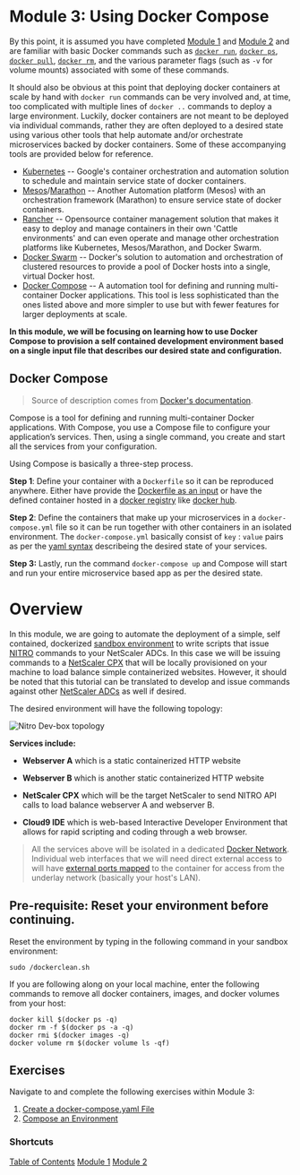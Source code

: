 # Module 3: Using Docker Compose

By this point, it is assumed you have completed [Module 1](../Module-1) and [Module 2](../Module-2) and are familiar with basic Docker commands such as [`docker run`](https://docs.docker.com/engine/reference/run/#volume-shared-filesystems), [`docker ps`](https://docs.docker.com/engine/reference/commandline/ps/), [`docker pull`](https://docs.docker.com/engine/reference/commandline/pull/), [`docker rm`](https://docs.docker.com/engine/reference/commandline/rm/), and the various parameter flags (such as `-v` for volume mounts) associated with some of these commands. 

It should also be obvious at this point that deploying docker containers at scale by hand with `docker run` commands can be very involved and, at time, too complicated with multiple lines of `docker ..` commands to deploy a large environment. Luckily, docker containers are not meant to be deployed via individual commands, rather they are often deployed to a desired state using various other tools that help automate and/or orchestrate microservices backed by docker containers. Some of these accompanying tools are provided below for reference. 

* [Kubernetes](https://kubernetes.io/) -- Google's container orchestration and automation solution to schedule and maintain service state of docker containers. 
* [Mesos](https://mesosphere.com/why-mesos/?utm_source=adwords&utm_medium=g&utm_campaign=43843512431&utm_term=mesos&utm_content=196225818929&gclid=CjwKEAjwtJzLBRC7z43vr63nr3wSJABjJDgJ_9xn3RWHnkH_nDjxQs1X8U6YgQ0drZPoOTfLv9-4hhoCqN3w_wcB)/[Marathon](https://mesosphere.github.io/marathon/) -- Another Automation platform (Mesos) with an orchestration framework (Marathon) to ensure service state of docker containers. 
* [Rancher](http://rancher.com/) -- Opensource container management solution that makes it easy to deploy and manage containers in their own 'Cattle environments' and can even operate and manage other orchestration platforms like Kubernetes, Mesos/Marathon, and Docker Swarm. 
* [Docker Swarm](https://docs.docker.com/swarm/overview/) -- Docker's solution to automation and orchestration of clustered resources to provide a pool of Docker hosts into a single, virtual Docker host. 
* [Docker Compose](https://docs.docker.com/compose/) -- A automation tool for defining and running multi-container Docker applications. This tool is less sophisticated than the ones listed above and more simpler to use but with fewer features for larger deployments at scale.

**In this module, we will be focusing on learning how to use Docker Compose to provision a self contained development environment based on a single input file that describes our desired state and configuration.**

## Docker Compose 

>Source of description comes from [Docker's documentation](https://docs.docker.com/compose/overview/).

Compose is a tool for defining and running multi-container Docker applications. With Compose, you use a Compose file to configure your application’s services. Then, using a single command, you create and start all the services from your configuration.

Using Compose is basically a three-step process.

**Step 1**: Define your container with a `Dockerfile` so it can be reproduced anywhere. Either have provide the [Dockerfile as an input](https://docs.docker.com/compose/reference/build/) or have the defined container hosted in a [docker registry](https://docs.docker.com/registry/) like [docker hub](hub.docker.com/). 

**Step 2**: Define the containers that make up your microservices in a `docker-compose.yml` file so it can be run together with other containers in an isolated environment. The `docker-compose.yml` basically consist of `key` : `value` pairs as per the [yaml syntax](https://github.com/Animosity/CraftIRC/wiki/Complete-idiot's-introduction-to-yaml) describeing the desired state of your services. 

**Step 3:** Lastly, run the command `docker-compose up` and Compose will start and run your entire microservice based app as per the desired state.

# Overview 

In this module, we are going to automate the deployment of a simple, self contained, dockerized [sandbox environment](https://github.com/Citrix-TechSpecialist/nitro-ide) to write scripts that issue [NITRO](http://docs.citrix.com/ja-jp/netscaler/11/nitro-api.html) commands to your NetScaler ADCs. In this case we will be issuing commands to a [NetScaler CPX](microloadbalancer.com) that will be locally provisioned on your machine to load balance simple containerized websites. However, it should be noted that this tutorial can be translated to develop and issue commands against other [NetScaler ADCs](https://www.citrix.com/products/netscaler-adc/platforms.html) as well if desired. 

The desired environment will have the following topology: 

![Nitro Dev-box topology](./images/topology.jpg) 

**Services include:**

  * **Webserver A** which is a static containerized HTTP website

  * **Webserver B** which is another static containerized HTTP website

  * **NetScaler CPX** which will be the target NetScaler to send NITRO API calls to load balance webserver A and webserver B.
  
  * **Cloud9 IDE** which is web-based Interactive Developer Environment that allows for rapid scripting and coding through a web browser.

  >All the services above will be isolated in a dedicated [Docker Network](https://docs.docker.com/engine/userguide/networking/). Individual web interfaces that we will need direct external access to will have [external ports mapped](https://docs.docker.com/compose/compose-file/compose-file-v2/#ports) to the container for access from the underlay network (basically your host's LAN).

## Pre-requisite: Reset your environment before continuing. 

Reset the environment by typing in the following command in your sandbox environment: 

`sudo /dockerclean.sh`

If you are following along on your local machine, enter the following commands to remove all docker containers, images, and docker volumes from your host: 

```
docker kill $(docker ps -q)
docker rm -f $(docker ps -a -q)
docker rmi $(docker images -q)
docker volume rm $(docker volume ls -qf)
```

## Exercises 

Navigate to and complete the following exercises within Module 3:

1. [Create a docker-compose.yaml File](./Exercise-1)
2. [Compose an Environment](./Exercise-2)

### Shortcuts

[Table of Contents](../)
[Module 1](../Module-1)
[Module 2](../Module-2)
